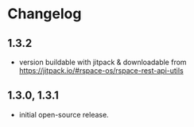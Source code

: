 # Changelog

## 1.3.2
- version buildable with jitpack & downloadable from https://jitpack.io/#rspace-os/rspace-rest-api-utils

## 1.3.0, 1.3.1
- initial open-source release.
